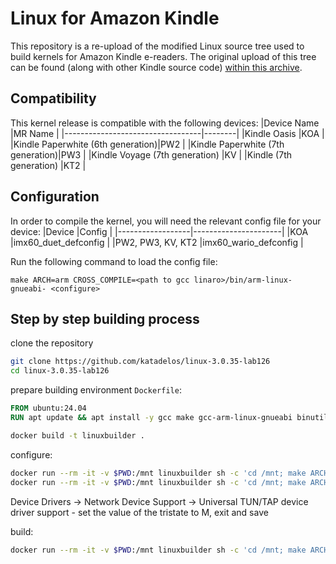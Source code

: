 # Linux for Amazon Kindle
This repository is a re-upload of the modified Linux source tree used to build kernels for Amazon Kindle e-readers. The original upload of this tree can be found (along with other Kindle source code) [within this archive](https://kindledownloads.s3.amazonaws.com/Kindle_src_5.10.1.1_3358210034.tar.gz).

## Compatibility
This kernel release is compatible with the following devices:
|Device Name                       |MR Name |
|----------------------------------|--------|
|Kindle Oasis                      |KOA     |
|Kindle Paperwhite (6th generation)|PW2     |
|Kindle Paperwhite (7th generation)|PW3     |
|Kindle Voyage (7th generation)    |KV      |
|Kindle (7th generation)           |KT2     |

## Configuration
In order to compile the kernel,  you will need the relevant config file for your device:
|Device            |Config                |
|------------------|----------------------|
|KOA               |imx60_duet_defconfig  |
|PW2, PW3, KV, KT2 |imx60_wario_defconfig |

Run the following command to load the config file:
```
make ARCH=arm CROSS_COMPILE=<path to gcc linaro>/bin/arm-linux-gnueabi- <configure>
```

## Step by step building process
clone the repository
```sh
git clone https://github.com/katadelos/linux-3.0.35-lab126
cd linux-3.0.35-lab126
```
prepare building environment
`Dockerfile`:
```dockerfile
FROM ubuntu:24.04
RUN apt update && apt install -y gcc make gcc-arm-linux-gnueabi binutils-arm-linux-gnueabi libncurses-dev
```
```sh
docker build -t linuxbuilder .
```
configure:
```sh
docker run --rm -it -v $PWD:/mnt linuxbuilder sh -c 'cd /mnt; make ARCH=arm CROSS_COMPILE=/usr/bin/arm-linux-gnueabi- imx60_wario_defconfig'
docker run --rm -it -v $PWD:/mnt linuxbuilder sh -c 'cd /mnt; make ARCH=arm CROSS_COMPILE=/usr/bin/arm-linux-gnueabi- nconfig'
```
Device Drivers -> Network Device Support -> Universal TUN/TAP device driver support - set the value of the tristate to M, exit and save

build:
```sh
docker run --rm -it -v $PWD:/mnt linuxbuilder sh -c 'cd /mnt; make ARCH=arm CROSS_COMPILE=/usr/bin/arm-linux-gnueabi- nconfig'
```
